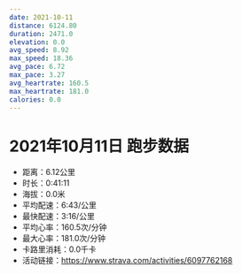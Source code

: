```yaml
---
date: 2021-10-11
distance: 6124.80
duration: 2471.0
elevation: 0.0
avg_speed: 8.92
max_speed: 18.36
avg_pace: 6.72
max_pace: 3.27
avg_heartrate: 160.5
max_heartrate: 181.0
calories: 0.0
---
```


# 2021年10月11日 跑步数据

- 距离：6.12公里
- 时长：0:41:11
- 海拔：0.0米
- 平均配速：6:43/公里
- 最快配速：3:16/公里
- 平均心率：160.5次/分钟
- 最大心率：181.0次/分钟
- 卡路里消耗：0.0千卡
- 活动链接：https://www.strava.com/activities/6097762168
